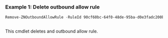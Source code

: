 ### Example 1: Delete outbound allow rule
```powershell
Remove-ZNOutboundAllowRule -RuleId 90cf60bc-64f0-48de-95ba-d0e3fadc200b
```

```output

```

This cmdlet deletes and outbound allow rule.